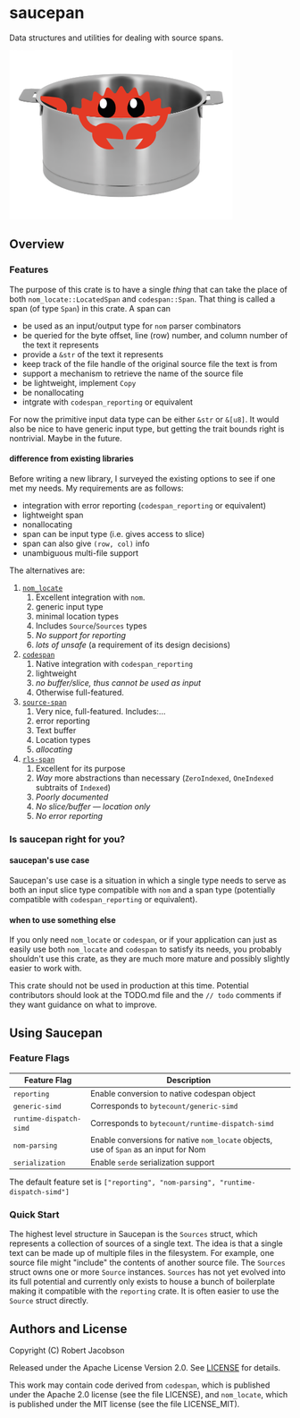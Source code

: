 # saucepan

Data structures and utilities for dealing with source spans.


![saucepan](saucepan.png)

##  Overview

### Features

The purpose of this crate is to have a single *thing* that can take the place of both
`nom_locate::LocatedSpan` and `codespan::Span`. That thing is called a span (of type `Span`) in this
crate. A span can

 * be used as an input/output type for `nom` parser combinators
 * be queried for the byte offset, line (row) number, and column number of the text it represents
 * provide a `&str` of the text it represents
 * keep track of the file handle of the original source file the text is from
 * support a mechanism to retrieve the name of the source file
 * be lightweight, implement `Copy`
 * be nonallocating
 * intgrate with `codespan_reporting` or equivalent

For now the primitive input data type can be either `&str` or `&[u8]`. It would also be nice to have
generic input type, but getting the trait bounds right is nontrivial. Maybe in the future.

#### difference from existing libraries

Before writing a new library, I surveyed the existing options to see if one met my needs. My
requirements are as follows:

 * integration with error reporting (`codespan_reporting` or equivalent)
 * lightweight span
 * nonallocating
 * span can be input type (i.e. gives access to slice)
 * span can also give `(row, col)` info
 * unambiguous multi-file support

The alternatives are:

1. [`nom_locate`](https://crates.io/crates/`nom_locate`)
    1. Excellent integration with `nom`.
    2. generic input type
    3. minimal location types
    4. Includes `Source`/`Sources` types
    5. _No support for reporting_
    6. _lots of unsafe_ (a requirement of its design decisions)
2. [`codespan`](https://crates.io/crates/codespan)
    1. Native integration with `codespan_reporting`
    2. lightweight
    3. _no buffer/slice, thus cannot be used as input_
    4. Otherwise full-featured.
3. [`source-span`](https://crates.io/crates/source-span)
    1. Very nice, full-featured. Includes:...
    2. error reporting
    3. Text buffer
    4. Location types
    5. _allocating_
4. [`rls-span`](https://crates.io/crates/rls-span)
    1. Excellent for its purpose
    2. _Way_ more abstractions than necessary (`ZeroIndexed`, `OneIndexed` subtraits of `Indexed`)
    3. _Poorly documented_
    4. _No slice/buffer — location only_
    5. _No error reporting_




### Is saucepan right for you?

#### saucepan's use case

Saucepan's use case is a situation in which a single type needs to serve as both an input slice type
compatible with `nom` and a span type (potentially compatible with `codespan_reporting` or
equivalent).

#### when to use something else

If you only need `nom_locate` or `codespan`, or if your application can just as easily use both
`nom_locate` and `codespan` to satisfy its needs, you probably shouldn't use this crate, as they are
much more mature and possibly slightly easier to work with.


This crate should not be used in production at this time. Potential contributors should look
at the TODO.md file and the `// todo` comments if they want guidance on what to improve.

## Using Saucepan

### Feature Flags

| Feature Flag            | Description                                                  |
| ----------------------- | ------------------------------------------------------------ |
| `reporting`             | Enable conversion to native codespan object                  |
| `generic-simd`          | Corresponds to `bytecount/generic-simd`                      |
| `runtime-dispatch-simd` | Corresponds to `bytecount/runtime-dispatch-simd`             |
| `nom-parsing`           | Enable conversions for native `nom_locate` objects, use of `Span` as an input for Nom |
| `serialization`         | Enable `serde` serialization support                         |


The default feature set is `["reporting", "nom-parsing", "runtime-dispatch-simd"] `

### Quick Start

The highest level structure in Saucepan is the `Sources` struct, which represents a collection of sources of a
single text. The idea is that a single text can be made up of multiple files in the filesystem. For example, one
source file might "include" the contents of another source file. The `Sources` struct owns one or more `Source`
instances. `Sources` has not yet evolved into its full potential and currently only exists to house a bunch of
boilerplate making it compatible with the `reporting` crate. It is often easier to use the `Source` struct directly.





## Authors and License

Copyright (C) Robert Jacobson

Released under the
Apache License Version 2.0. See [LICENSE](LICENSE) for details.

This work may contain code derived from `codespan`, which is published under the Apache 2.0 license
(see the file LICENSE), and `nom_locate`, which is published under the MIT license (see the file
LICENSE_MIT).

